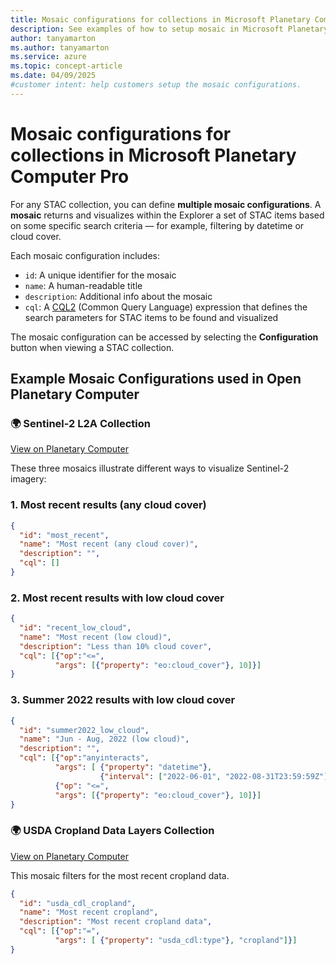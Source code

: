 ```yaml
---
title: Mosaic configurations for collections in Microsoft Planetary Computer Pro
description: See examples of how to setup mosaic in Microsoft Planetary Computer Pro collection configuration.
author: tanyamarton
ms.author: tanyamarton
ms.service: azure
ms.topic: concept-article
ms.date: 04/09/2025
#customer intent: help customers setup the mosaic configurations. 
---
```


# Mosaic configurations for collections in Microsoft Planetary Computer Pro

For any STAC collection, you can define **multiple mosaic configurations**. A **mosaic** returns and visualizes within the Explorer a set of STAC items based on some specific search criteria — for example, filtering by datetime or cloud cover.

Each mosaic configuration includes:

- `id`: A unique identifier for the mosaic  
- `name`: A human-readable title  
- `description`: Additional info about the mosaic  
- `cql`: A [CQL2](https://github.com/stac-api-extensions/filter) (Common Query Language) expression that defines the search parameters for STAC items to be found and visualized

The mosaic configuration can be accessed by selecting the **Configuration** button when viewing a STAC collection. 

## Example Mosaic Configurations used in Open Planetary Computer

### 🌍 Sentinel-2 L2A Collection  

[View on Planetary Computer](https://planetarycomputer.microsoft.com/dataset/sentinel-2-l2a)

These three mosaics illustrate different ways to visualize Sentinel-2 imagery:

### 1. Most recent results (any cloud cover)

```json
{
  "id": "most_recent",
  "name": "Most recent (any cloud cover)",
  "description": "",
  "cql": []
}
```

### 2. Most recent results with low cloud cover

```json
{
  "id": "recent_low_cloud",
  "name": "Most recent (low cloud)",
  "description": "Less than 10% cloud cover",
  "cql": [{"op":"<=",
          "args": [{"property": "eo:cloud_cover"}, 10]}]
}
```

### 3. Summer 2022 results with low cloud cover

```json
{
  "id": "summer2022_low_cloud",
  "name": "Jun - Aug, 2022 (low cloud)",
  "description": "",
  "cql": [{"op":"anyinteracts",
          "args": [ {"property": "datetime"},
                    {"interval": ["2022-06-01", "2022-08-31T23:59:59Z"]} ]},
          {"op": "<=",
          "args": [{"property": "eo:cloud_cover"}, 10]}]
}
```

### 🌍 USDA Cropland Data Layers Collection  

[View on Planetary Computer](https://planetarycomputer.microsoft.com/dataset/usda-cdl)

This mosaic filters for the most recent cropland data. 

```json
{
  "id": "usda_cdl_cropland",
  "name": "Most recent cropland",
  "description": "Most recent cropland data",
  "cql": [{"op":"=",
          "args": [ {"property": "usda_cdl:type"}, "cropland"]}]
}
```